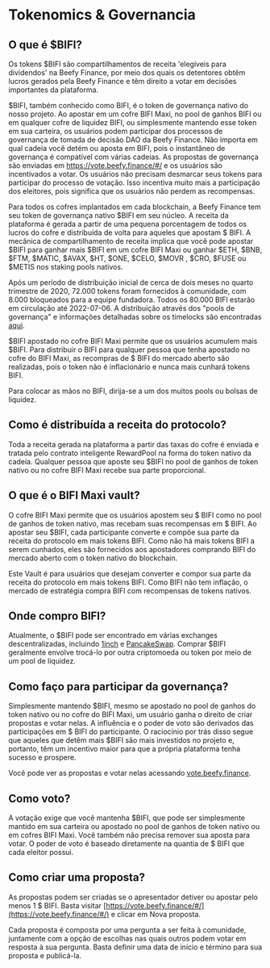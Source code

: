 # Tokenomics & Governancia

## **O que é $BIFI?**

Os tokens $BIFI são compartilhamentos de receita 'elegíveis para dividendos' na Beefy Finance, por meio dos quais os detentores obtêm lucros gerados pela Beefy Finance e têm direito a votar em decisões importantes da plataforma.

$BIFI, também conhecido como BIFI, é o token de governança nativo do nosso projeto. Ao apostar em um cofre BIFI Maxi, no pool de ganhos BIFI ou em qualquer cofre de liquidez BIFI, ou simplesmente mantendo esse token em sua carteira, os usuários podem participar dos processos de governança de tomada de decisão DAO da Beefy Finance. Não importa em qual cadeia você detém ou aposta em BIFI, pois o instantâneo de governança é compatível com várias cadeias. As propostas de governança são enviadas em https://vote.beefy.finance/#/ e os usuários são incentivados a votar. Os usuários não precisam desmarcar seus tokens para participar do processo de votação. Isso incentiva muito mais a participação dos eleitores, pois significa que os usuários não perdem as recompensas.

Para todos os cofres implantados em cada blockchain, a Beefy Finance tem seu token de governança nativo $BIFI em seu núcleo. A receita da plataforma é gerada a partir de uma pequena porcentagem de todos os lucros do cofre e distribuída de volta para aqueles que apostam $ BIFI. A mecânica de compartilhamento de receita implica que você pode apostar $BIFI para ganhar mais $BIFI em um cofre BIFI Maxi ou ganhar $ETH, $BNB, $FTM, $MATIC, $AVAX, $HT, $ONE, $CELO, $MOVR , $CRO, $FUSE ou $METIS nos staking pools nativos.

Após um período de distribuição inicial de cerca de dois meses no quarto trimestre de 2020, 72.000 tokens foram fornecidos à comunidade, com 8.000 bloqueados para a equipe fundadora. Todos os 80.000 BIFI estarão em circulação até 2022-07-06. A distribuição através dos "pools de governança" e informações detalhadas sobre os timelocks são encontradas [aqui](https://github.com/beefyfinance/beefy-gov).

$BIFI apostado no cofre BIFI Maxi permite que os usuários acumulem mais $BIFI. Para distribuir o BIFI para qualquer pessoa que tenha apostado no cofre do BIFI Maxi, as recompras de $ BIFI do mercado aberto são realizadas, pois o token não é inflacionário e nunca mais cunhará tokens BIFI.

Para colocar as mãos no BIFI, dirija-se a um dos muitos pools ou bolsas de liquidez.

## Como é distribuída a receita do protocolo?

Toda a receita gerada na plataforma a partir das taxas do cofre é enviada e tratada pelo contrato inteligente RewardPool na forma do token nativo da cadeia. Qualquer pessoa que aposte seu $BIFI no pool de ganhos de token nativo ou no cofre BIFI Maxi recebe sua parte proporcional.

## **O que é o BIFI Maxi vault?**

O cofre BIFI Maxi permite que os usuários apostem seu $ BIFI como no pool de ganhos de token nativo, mas recebam suas recompensas em $ BIFI. Ao apostar seu $BIFI, cada participante converte e compõe sua parte da receita do protocolo em mais tokens BIFI. Como não há mais tokens BIFI a serem cunhados, eles são fornecidos aos apostadores comprando BIFI do mercado aberto com o token nativo do blockchain.

Este Vault é para usuários que desejam converter e compor sua parte da receita do protocolo em mais tokens BIFI. Como BIFI não tem inflação, o mercado de estratégia compra BIFI com recompensas de tokens nativos.

## **Onde compro BIFI?**

Atualmente, o $BIFI pode ser encontrado em várias exchanges descentralizadas, incluindo [1inch](https://app.1inch.io/#/56/swap/) e [PancakeSwap](https://pancakeswap.finance/swap). Comprar $BIFI geralmente envolve trocá-lo por outra criptomoeda ou token por meio de um pool de liquidez.

## Como faço para participar da governança?

Simplesmente mantendo $BIFI, mesmo se apostado no pool de ganhos do token nativo ou no cofre do BIFI Maxi, um usuário ganha o direito de criar propostas e votar nelas. A influência e o poder de voto são derivados das participações em $ BIFI do participante. O raciocínio por trás disso segue que aqueles que detêm mais $BIFI são mais investidos no projeto e, portanto, têm um incentivo maior para que a própria plataforma tenha sucesso e prospere.

Você pode ver as propostas e votar nelas acessando [vote.beefy.finance](https://vote.beefy.finance/).

## **Como voto?**

A votação exige que você mantenha $BIFI, que pode ser simplesmente mantido em sua carteira ou apostado no pool de ganhos de token nativo ou em cofres BIFI Maxi. Você também não precisa remover sua aposta para votar. O poder de voto é baseado diretamente na quantia de $ BIFI que cada eleitor possui.

## Como criar uma proposta?

As propostas podem ser criadas se o apresentador detiver ou apostar pelo menos 1 $ BIFI. Basta visitar [https://vote.beefy.finance/#/](https://vote.beefy.finance/#/) e clicar em Nova proposta.

Cada proposta é composta por uma pergunta a ser feita à comunidade, juntamente com a opção de escolhas nas quais outros podem votar em resposta à sua pergunta. Basta definir uma data de início e término para sua proposta e publicá-la.
